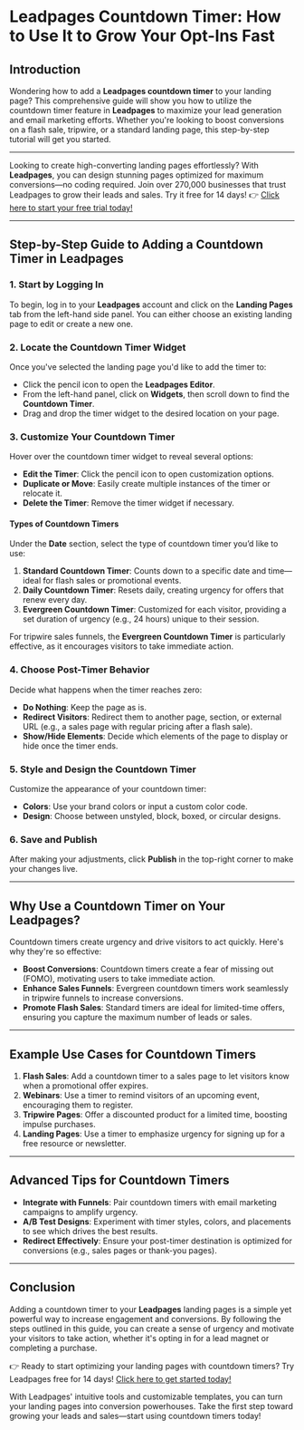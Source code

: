 # Leadpages Countdown Timer: How to Use It to Grow Your Opt-Ins Fast

## Introduction

Wondering how to add a **Leadpages countdown timer** to your landing page? This comprehensive guide will show you how to utilize the countdown timer feature in **Leadpages** to maximize your lead generation and email marketing efforts. Whether you're looking to boost conversions on a flash sale, tripwire, or a standard landing page, this step-by-step tutorial will get you started.

---

Looking to create high-converting landing pages effortlessly? With **Leadpages**, you can design stunning pages optimized for maximum conversions—no coding required. Join over 270,000 businesses that trust Leadpages to grow their leads and sales. Try it free for 14 days! 👉 [Click here to start your free trial today!](https://bit.ly/LEadPages)

---

## Step-by-Step Guide to Adding a Countdown Timer in Leadpages

### 1. Start by Logging In

To begin, log in to your **Leadpages** account and click on the **Landing Pages** tab from the left-hand side panel. You can either choose an existing landing page to edit or create a new one.

### 2. Locate the Countdown Timer Widget

Once you've selected the landing page you'd like to add the timer to:
- Click the pencil icon to open the **Leadpages Editor**.
- From the left-hand panel, click on **Widgets**, then scroll down to find the **Countdown Timer**.
- Drag and drop the timer widget to the desired location on your page.

### 3. Customize Your Countdown Timer

Hover over the countdown timer widget to reveal several options:
- **Edit the Timer**: Click the pencil icon to open customization options.
- **Duplicate or Move**: Easily create multiple instances of the timer or relocate it.
- **Delete the Timer**: Remove the timer widget if necessary.

#### Types of Countdown Timers
Under the **Date** section, select the type of countdown timer you’d like to use:
1. **Standard Countdown Timer**: Counts down to a specific date and time—ideal for flash sales or promotional events.
2. **Daily Countdown Timer**: Resets daily, creating urgency for offers that renew every day.
3. **Evergreen Countdown Timer**: Customized for each visitor, providing a set duration of urgency (e.g., 24 hours) unique to their session.

For tripwire sales funnels, the **Evergreen Countdown Timer** is particularly effective, as it encourages visitors to take immediate action.

### 4. Choose Post-Timer Behavior

Decide what happens when the timer reaches zero:
- **Do Nothing**: Keep the page as is.
- **Redirect Visitors**: Redirect them to another page, section, or external URL (e.g., a sales page with regular pricing after a flash sale).
- **Show/Hide Elements**: Decide which elements of the page to display or hide once the timer ends.

### 5. Style and Design the Countdown Timer

Customize the appearance of your countdown timer:
- **Colors**: Use your brand colors or input a custom color code.
- **Design**: Choose between unstyled, block, boxed, or circular designs.

### 6. Save and Publish

After making your adjustments, click **Publish** in the top-right corner to make your changes live.

---

## Why Use a Countdown Timer on Your Leadpages?

Countdown timers create urgency and drive visitors to act quickly. Here's why they're so effective:
- **Boost Conversions**: Countdown timers create a fear of missing out (FOMO), motivating users to take immediate action.
- **Enhance Sales Funnels**: Evergreen countdown timers work seamlessly in tripwire funnels to increase conversions.
- **Promote Flash Sales**: Standard timers are ideal for limited-time offers, ensuring you capture the maximum number of leads or sales.

---

## Example Use Cases for Countdown Timers

1. **Flash Sales**: Add a countdown timer to a sales page to let visitors know when a promotional offer expires.
2. **Webinars**: Use a timer to remind visitors of an upcoming event, encouraging them to register.
3. **Tripwire Pages**: Offer a discounted product for a limited time, boosting impulse purchases.
4. **Landing Pages**: Use a timer to emphasize urgency for signing up for a free resource or newsletter.

---

## Advanced Tips for Countdown Timers

- **Integrate with Funnels**: Pair countdown timers with email marketing campaigns to amplify urgency.
- **A/B Test Designs**: Experiment with timer styles, colors, and placements to see which drives the best results.
- **Redirect Effectively**: Ensure your post-timer destination is optimized for conversions (e.g., sales pages or thank-you pages).

---

## Conclusion

Adding a countdown timer to your **Leadpages** landing pages is a simple yet powerful way to increase engagement and conversions. By following the steps outlined in this guide, you can create a sense of urgency and motivate your visitors to take action, whether it's opting in for a lead magnet or completing a purchase.

👉 Ready to start optimizing your landing pages with countdown timers? Try Leadpages free for 14 days! [Click here to get started today!](https://bit.ly/LEadPages)

With Leadpages' intuitive tools and customizable templates, you can turn your landing pages into conversion powerhouses. Take the first step toward growing your leads and sales—start using countdown timers today!

